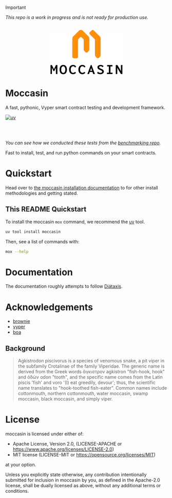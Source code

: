 >[!IMPORTANT]
> *This repo is a work in progress and is not ready for production use.*


<p align="center">
    <br />
    <a href="https://cyfrin.io/">
        <img src="./docs/source/_static/moccasin_logo.svg" width="225" alt=""/></a>
    <br />
</p>

# Moccasin

A fast, pythonic, Vyper smart contract testing and development framework.

[![uv](https://img.shields.io/endpoint?url=https://raw.githubusercontent.com/astral-sh/uv/main/assets/badge/v0.json)](https://github.com/astral-sh/uv)

<p align="center">
    <br />
    <a href="https://cyfrin.io/">
        <img src="./docs/source/_static/speed-comparisons.png" width="1000" alt=""/></a>
    <br />
</p>

_You can see how we conducted these tests from the [benchmarking repo](https://github.com/PatrickAlphaC/benchmarking-frameworks)._

Fast to install, test, and run python commands on your smart contracts.

# Quickstart

Head over to [the moccasin installation documentation](https://cyfrin.github.io/moccasin/installing-moccasin.html) to for other install methodologies and getting stated.

## This README Quickstart

To install the moccasin `mox` command, we recommend the [uv](https://docs.astral.sh/uv/) tool.

```bash
uv tool install moccasin
```

Then, see a list of commands with:

```bash
mox --help
```

# Documentation

The documentation roughly attempts to follow [Diátaxis](https://diataxis.fr/).

# Acknowledgements 

- [brownie](https://github.com/eth-brownie/brownie)
- [vyper](https://github.com/vyperlang/vyper)
- [boa](https://github.com/vyperlang/titanoboa)

## Background

> Agkistrodon piscivorus is a species of venomous snake, a pit viper in the subfamily Crotalinae of the family Viperidae. The generic name is derived from the Greek words ἄγκιστρον agkistron "fish-hook, hook" and ὀδών odon "tooth", and the specific name comes from the Latin piscis 'fish' and voro '(I) eat greedily, devour'; thus, the scientific name translates to "hook-toothed fish-eater". Common names include cottonmouth, northern cottonmouth, water moccasin, swamp moccasin, black moccasin, and simply viper.


# License 

moccasin is licensed under either of:

- Apache License, Version 2.0, (LICENSE-APACHE or https://www.apache.org/licenses/LICENSE-2.0)
- MIT license (LICENSE-MIT or https://opensource.org/licenses/MIT)

at your option.

Unless you explicitly state otherwise, any contribution intentionally submitted for inclusion in moccasin by you, as defined in the Apache-2.0 license, shall be dually licensed as above, without any additional terms or conditions.